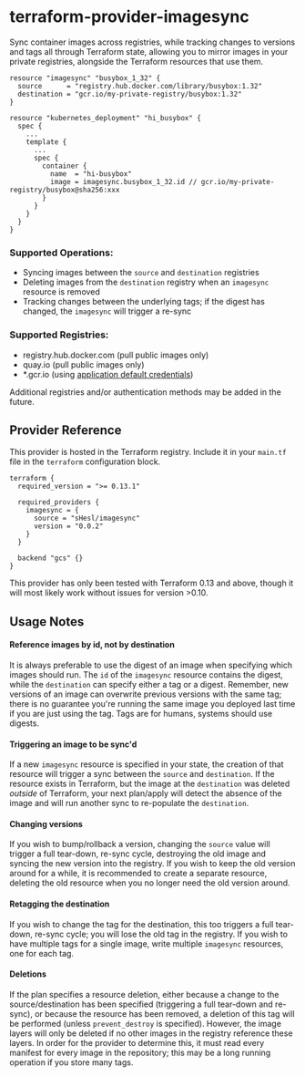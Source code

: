 # terraform-provider-imagesync
Sync container images across registries, while tracking changes to versions and tags all through Terraform state, allowing you to mirror images in your private registries, alongside the Terraform resources that use them.

```
resource "imagesync" "busybox_1_32" {
  source      = "registry.hub.docker.com/library/busybox:1.32"
  destination = "gcr.io/my-private-registry/busybox:1.32"
}

resource "kubernetes_deployment" "hi_busybox" {
  spec {
    ... 
    template {
      ...
      spec {
        container {
          name  = "hi-busybox"
          image = imagesync.busybox_1_32.id // gcr.io/my-private-registry/busybox@sha256:xxx
        }
      }
    }
  }
}
```

### Supported Operations:
- Syncing images between the `source` and `destination` registries
- Deleting images from the `destination` registry when an `imagesync` resource is removed
- Tracking changes between the underlying tags; if the digest has changed, the `imagesync` will trigger a re-sync

### Supported Registries:
- registry.hub.docker.com (pull public images only)
- quay.io (pull public images only)
- *.gcr.io (using [application default credentials](https://godoc.org/golang.org/x/oauth2/google#FindDefaultCredentials))

Additional registries and/or authentication methods may be added in the future.

## Provider Reference
This provider is hosted in the Terraform registry. Include it in your `main.tf` file in the `terraform` configuration block.
```hcl
terraform {
  required_version = ">= 0.13.1"

  required_providers {
    imagesync = {
      source = "sHesl/imagesync"
      version = "0.0.2"
    }
  }

  backend "gcs" {}
}
```

This provider has only been tested with Terraform 0.13 and above, though it will most likely work without issues for version >0.10.

## Usage Notes

#### Reference images by id, not by destination
It is always preferable to use the digest of an image when specifying which images should run. The `id` of the `imagesync` resource contains the digest, while the `destination` can specify either a tag or a digest. Remember, new versions of an image can overwrite previous versions with the same tag; there is no guarantee you're running the same image you deployed last time if you are just using the tag. Tags are for humans, systems should use digests. 

#### Triggering an image to be sync'd
If a new `imagesync` resource is specified in your state, the creation of that resource will trigger a sync between the `source` and `destination`. If the resource exists in Terraform, but the image at the `destination` was deleted _outside_ of Terraform, your next plan/apply will detect the absence of the image and will run another sync to re-populate the `destination`.

#### Changing versions
If you wish to bump/rollback a version, changing the `source` value will trigger a full tear-down, re-sync cycle, destroying the old image and syncing the new version into the registry. If you wish to keep the old version around for a while, it is recommended to create a separate resource, deleting the old resource when you no longer need the old version around.

#### Retagging the destination
If you wish to change the tag for the destination, this too triggers a full tear-down, re-sync cycle; you will lose the old tag in the registry. If you wish to have multiple tags for a single image, write multiple `imagesync` resources, one for each tag.

#### Deletions
If the plan specifies a resource deletion, either because a change to the source/destination has been specified (triggering a full tear-down and re-sync), or because the resource has been removed, a deletion of this tag will be performed (unless `prevent_destroy` is specified). However, the image layers will only be deleted if no other images in the registry reference these layers. In order for the provider to determine this, it must read every manifest for every image in the repository; this may be a long running operation if you store many tags. 